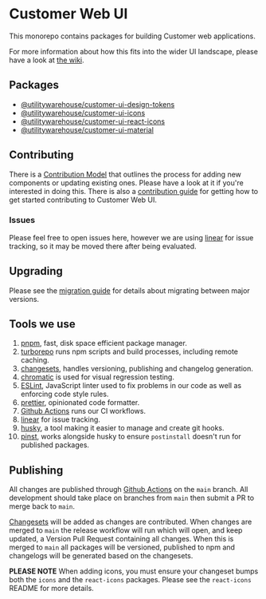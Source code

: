 # Customer Web UI

This monorepo contains packages for building Customer web applications.

For more information about how this fits into the wider UI landscape, please
have a look at [the wiki](https://wiki.uw.systems/).

## Packages

- [@utilitywarehouse/customer-ui-design-tokens](packages/design-tokens)
- [@utilitywarehouse/customer-ui-icons](packages/icons)
- [@utilitywarehouse/customer-ui-react-icons](packages/react-icons)
- [@utilitywarehouse/customer-ui-material](packages/material)

## Contributing

There is a [Contribution Model](https://www.figma.com/file/r3YqK5imGU2AiwxvwOuZs2/Customer-Web-UI-Contribution-Model?node-id=0%3A1)
that outlines the process for adding new components or updating existing ones.
Please have a look at it if you're interested in doing this.
There is also a [contribution guide](CONTRIBUTING.md) for getting how to get
started contributing to Customer Web UI.

### Issues

Please feel free to open issues here, however we are using
[linear](https://linear.app/utilitywarehouse/team/CWUI/all) for issue tracking,
so it may be moved there after being evaluated.

## Upgrading

Please see the [migration guide](MIGRATION_GUIDE.md) for details about migrating between major
versions.

## Tools we use

1. [pnpm](https://pnpm.io/), fast, disk space efficient package manager.
1. [turborepo](https://turborepo.org/) runs npm scripts and build processes, including remote caching.
1. [changesets](https://github.com/changesets/changesets), handles versioning, publishing and changelog generation.
1. [chromatic](https://www.chromatic.com/) is used for visual regression testing.
1. [ESLint](https://eslint.org/), JavaScript linter used to fix problems in our code as well as enforcing code style rules.
1. [prettier](https://prettier.io/), opinionated code formatter.
1. [Github Actions](https://github.com/utilitywarehouse/customer-web-ui/actions) runs our CI workflows.
1. [linear](https://linear.app/utilitywarehouse/team/CWUI/all) for issue tracking.
1. [husky](https://typicode.github.io/husky/#/), a tool making it easier to manage and create git hooks.
1. [pinst](https://github.com/typicode/pinst), works alongside husky to ensure `postinstall` doesn't run for published packages.

## Publishing

All changes are published through [Github Actions](https://github.com/features/actions) on the
`main` branch. All development should take place on branches from `main` then
submit a PR to merge back to `main`.

[Changesets](https://github.com/changesets/changesets/blob/main/docs/adding-a-changeset.md)
will be added as changes are contributed. When changes are merged to `main` the
release workflow will run which will open, and keep updated, a Version Pull
Request containing all changes. When this is merged to `main` all packages will
be versioned, published to npm and changelogs will be generated based on the
changesets.

**PLEASE NOTE** When adding icons, you must ensure your changeset bumps both the
`icons` and the `react-icons` packages. Please see the `react-icons` README for
more details.

